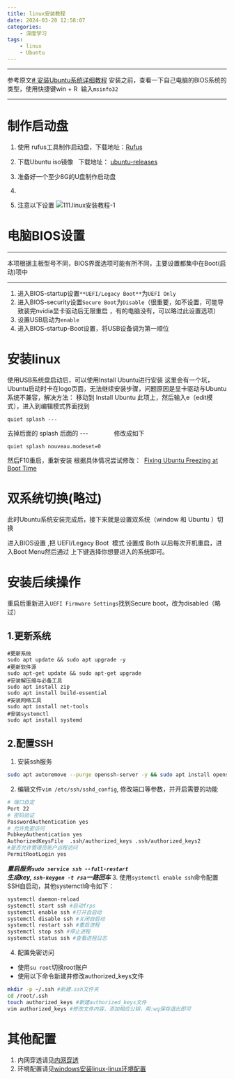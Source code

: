 ```yaml
---
title: linux安装教程
date: 2024-03-20 12:58:07
categories:
	- 深度学习
tags: 
	- linux
	- Ubuntu
---
```

****
参考原文[# 安装Ubuntu系统详细教程](https://blog.csdn.net/u012514113/article/details/131269056)
安装之前，查看一下自己电脑的BIOS系统的类型，使用快捷键win + R  输入`msinfo32`
****
# 制作启动盘
1. 使用 rufus工具制作启动盘，下载地址：[Rufus](https://rufus.en.softonic.com/ "Rufus")

2. 下载Ubuntu iso镜像   下载地址： [ubuntu-releases](http://mirrors.aliyun.com/ubuntu-releases/ "ubuntu-releases")

3. 准备好一个至少8G的U盘制作启动盘
4. 
5. 注意以下设置
![111.linux安装教程-1](https://aucnm0202-1318327891.cos.ap-shanghai.myqcloud.com/blogpic/111.linux%E5%AE%89%E8%A3%85%E6%95%99%E7%A8%8B-1.png)
# 电脑BIOS设置
****
本项根据主板型号不同，BIOS界面选项可能有所不同，主要设置都集中在Boot(启动)项中
****
1. 进入BIOS-startup设置`**UEFI/Legacy Boot**`为`UEFI Only`
2. 进入BIOS-security设置`Secure Boot`为`Disable`（很重要，如不设置，可能导致装完nvidia显卡驱动后无限重启 ，有的电脑没有，可以略过此设置选项）
3. 设置USB启动为`enable`
4. 进入BIOS-startup-Boot设置，将USB设备调为第一顺位
# 安装linux
使用USB系统盘启动后，可以使用Install Ubuntu进行安装
这里会有一个坑，Ubuntu启动时卡在logo页面，无法继续安装步骤，问题原因是显卡驱动与Ubuntu系统不兼容，解决方法：
移动到 Install Ubuntu 此项上，然后输入e（edit模式），进入到编辑模式界面找到
```
quiet splash ---
```
去掉后面的 splash 后面的 ---               修改成如下
```
quiet splash nouveau.modeset=0
```
然后F10重启，重新安装
根据具体情况尝试修改：  [Fixing Ubuntu Freezing at Boot Time](https://itsfoss.com/fix-ubuntu-freezing/ "Fixing Ubuntu Freezing at Boot Time")

# 双系统切换(略过)
此时Ubuntu系统安装完成后，接下来就是设置双系统（window 和 Ubuntu ）切换

进入BIOS设置 ,把 UEFI/Legacy Boot  模式 设置成 Both
以后每次开机重启，进入Boot Menu然后通过 上下键选择你想要进入的系统即可。
# 安装后续操作
重启后重新进入`UEFI Firmware Settings`找到Secure boot，改为disabled（略过）
## 1.更新系统
```
#更新系统
sudo apt update && sudo apt upgrade -y
#更新软件源
sudo apt-get update && sudo apt-get upgrade
#安装解压缩与必备工具
sudo apt install zip
sudo apt install build-essential
#安装网络工具
sudo apt install net-tools
#安装systemctl
sudo apt install systemd
```
## 2.配置SSH
1. 安装ssh服务
```bash
sudo apt autoremove --purge openssh-server -y && sudo apt install openssh-server -y
```
2. 编辑文件`vim /etc/ssh/sshd_config`, 修改端口等参数，并开启需要的功能

```bash
# 端口自定 
Port 22 
# 密码验证
PasswordAuthentication yes 
# 允许免密访问
PubkeyAuthentication yes
AuthorizedKeysFile	.ssh/authorized_keys .ssh/authorized_keys2
#是否允许管理员账户远程访问
PermitRootLogin yes
```
_**重启服务`sudo service ssh --full-restart`  
生成key, `ssh-keygen -t rsa`一路回车**_
3. 使用`systemctl enable ssh`命令配置SSH自启动，其他systemctl命令如下：
```bash
systemctl daemon-reload  
systemctl start ssh #启动frps
systemctl enable ssh #打开自启动
systemctl disable ssh #关闭自启动
systemctl restart ssh #重启进程
systemctl stop ssh #停止进程
systemctl status ssh #查看进程日志
```
4. 配置免密访问
- 使用`su root`切换root账户
- 使用以下命令新建并修改authorized_keys文件
```bash
mkdir -p ~/.ssh #新建.ssh文件夹
cd /root/.ssh
touch authorized_keys #新建authorized_keys文件
vim authorized_keys #修改文件内容，添加相应公钥，用:wq保存退出即可
```
# 其他配置
1. 内网穿透请见[内网穿透](https://hotsaber.github.io/2023/10/10/13.%E5%86%85%E7%BD%91%E7%A9%BF%E9%80%8F/)
2. 环境配置请见[windows安装linux-linux环境配置](https://hotsaber.github.io/2023/11/16/14.windows%E5%AE%89%E8%A3%85linux/#linux%E7%8E%AF%E5%A2%83%E9%85%8D%E7%BD%AE)